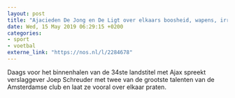 ```yaml
---
layout: post
title: "Ajacieden De Jong en De Ligt over elkaars boosheid, wapens, irritaties en toekomst"
date: Wed, 15 May 2019 06:29:15 +0200
categories: 
- sport 
- voetbal 
externe_link: "https://nos.nl/l/2284678"
---
```


Daags voor het binnenhalen van de 34ste landstitel met Ajax spreekt verslaggever Joep Schreuder met twee van de grootste talenten van de Amsterdamse club en laat ze vooral over elkaar praten.

